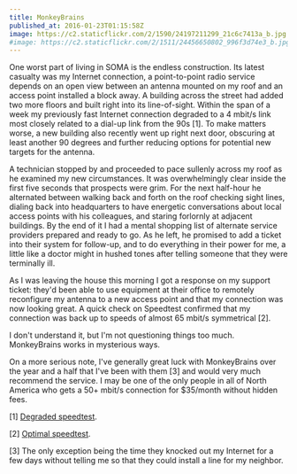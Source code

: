 ```yaml
---
title: MonkeyBrains
published_at: 2016-01-23T01:15:58Z
image: https://c2.staticflickr.com/2/1590/24197211299_21c6c7413a_b.jpg
#image: https://c2.staticflickr.com/2/1511/24456650802_996f3d74e3_b.jpg
---
```


One worst part of living in SOMA is the endless construction. Its latest
casualty was my Internet connection, a point-to-point radio service depends on
an open view between an antenna mounted on my roof and an access point
installed a block away. A building across the street had added two more floors
and built right into its line-of-sight. Within the span of a week my previously
fast Internet connection degraded to a 4 mbit/s link most closely related to a
dial-up link from the 90s [1]. To make matters worse, a new building also
recently went up right next door, obscuring at least another 90 degrees and
further reducing options for potential new targets for the antenna.

A technician stopped by and proceeded to pace sullenly across my roof as he
examined my new circumstances. It was overwhelmingly clear inside the first
five seconds that prospects were grim. For the next half-hour he alternated
between walking back and forth on the roof checking sight lines, dialing back
into headquarters to have energetic conversations about local access points
with his colleagues, and staring forlornly at adjacent buildings. By the end of
it I had a mental shopping list of alternate service providers prepared and
ready to go. As he left, he promised to add a ticket into their system for
follow-up, and to do everything in their power for me, a little like a doctor
might in hushed tones after telling someone that they were terminally ill.

As I was leaving the house this morning I got a response on my support ticket:
they'd been able to use equipment at their office to remotely reconfigure my
antenna to a new access point and that my connection was now looking great. A
quick check on Speedtest confirmed that my connection was back up to speeds of
almost 65 mbit/s symmetrical [2].

I don't understand it, but I'm not questioning things too much. MonkeyBrains
works in mysterious ways.

On a more serious note, I've generally great luck with MonkeyBrains over the
year and a half that I've been with them [3] and would very much recommend the
service. I may be one of the only people in all of North America who gets a 50+
mbit/s connection for $35/month without hidden fees.

[1] <a href="https://drop.brandur.org/monkey-brains-degraded.png">Degraded speedtest</a>.

[2] <a href="https://drop.brandur.org/monkey-brains-optimal.png">Optimal speedtest</a>.

[3] The only exception being the time they knocked out my Internet for a few
days without telling me so that they could install a line for my neighbor.
